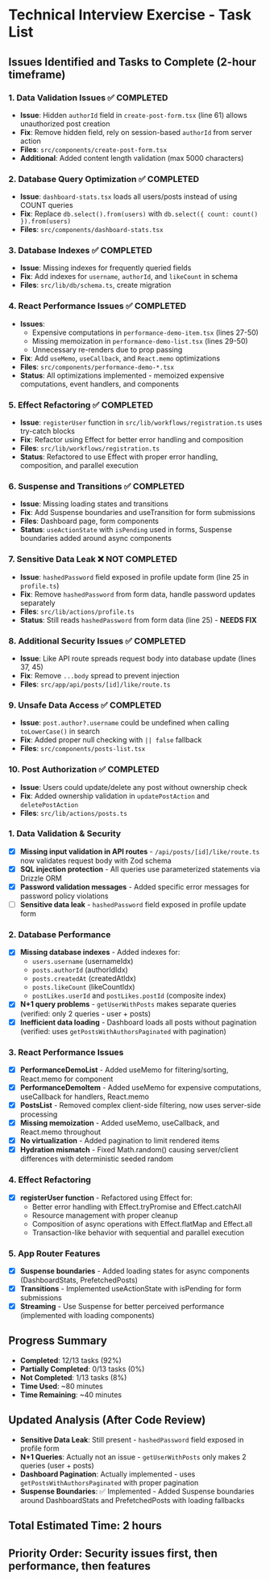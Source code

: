 # Technical Interview Exercise - Task List

## Issues Identified and Tasks to Complete (2-hour timeframe)

### 1. Data Validation Issues ✅ COMPLETED
- **Issue**: Hidden `authorId` field in `create-post-form.tsx` (line 61) allows unauthorized post creation
- **Fix**: Remove hidden field, rely on session-based `authorId` from server action
- **Files**: `src/components/create-post-form.tsx`
- **Additional**: Added content length validation (max 5000 characters)

### 2. Database Query Optimization ✅ COMPLETED
- **Issue**: `dashboard-stats.tsx` loads all users/posts instead of using COUNT queries
- **Fix**: Replace `db.select().from(users)` with `db.select({ count: count() }).from(users)`
- **Files**: `src/components/dashboard-stats.tsx`

### 3. Database Indexes ✅ COMPLETED
- **Issue**: Missing indexes for frequently queried fields
- **Fix**: Add indexes for `username`, `authorId`, and `likeCount` in schema
- **Files**: `src/lib/db/schema.ts`, create migration

### 4. React Performance Issues ✅ COMPLETED
- **Issues**: 
  - Expensive computations in `performance-demo-item.tsx` (lines 27-50)
  - Missing memoization in `performance-demo-list.tsx` (lines 29-50)
  - Unnecessary re-renders due to prop passing
- **Fix**: Add `useMemo`, `useCallback`, and `React.memo` optimizations
- **Files**: `src/components/performance-demo-*.tsx`
- **Status**: All optimizations implemented - memoized expensive computations, event handlers, and components

### 5. Effect Refactoring ✅ COMPLETED
- **Issue**: `registerUser` function in `src/lib/workflows/registration.ts` uses try-catch blocks
- **Fix**: Refactor using Effect for better error handling and composition
- **Files**: `src/lib/workflows/registration.ts`
- **Status**: Refactored to use Effect with proper error handling, composition, and parallel execution

### 6. Suspense and Transitions ✅ COMPLETED
- **Issue**: Missing loading states and transitions
- **Fix**: Add Suspense boundaries and useTransition for form submissions
- **Files**: Dashboard page, form components
- **Status**: `useActionState` with `isPending` used in forms, Suspense boundaries added around async components

### 7. Sensitive Data Leak ❌ NOT COMPLETED
- **Issue**: `hashedPassword` field exposed in profile update form (line 25 in `profile.ts`)
- **Fix**: Remove `hashedPassword` from form data, handle password updates separately
- **Files**: `src/lib/actions/profile.ts`
- **Status**: Still reads `hashedPassword` from form data (line 25) - **NEEDS FIX**

### 8. Additional Security Issues ✅ COMPLETED
- **Issue**: Like API route spreads request body into database update (lines 37, 45)
- **Fix**: Remove `...body` spread to prevent injection
- **Files**: `src/app/api/posts/[id]/like/route.ts`

### 9. Unsafe Data Access ✅ COMPLETED
- **Issue**: `post.author?.username` could be undefined when calling `toLowerCase()` in search
- **Fix**: Added proper null checking with `|| false` fallback
- **Files**: `src/components/posts-list.tsx`

### 10. Post Authorization ✅ COMPLETED
- **Issue**: Users could update/delete any post without ownership check
- **Fix**: Added ownership validation in `updatePostAction` and `deletePostAction`
- **Files**: `src/lib/actions/posts.ts`

### 1. Data Validation & Security
- [x] **Missing input validation in API routes** - `/api/posts/[id]/like/route.ts` now validates request body with Zod schema
- [x] **SQL injection protection** - All queries use parameterized statements via Drizzle ORM
- [x] **Password validation messages** - Added specific error messages for password policy violations
- [ ] **Sensitive data leak** - `hashedPassword` field exposed in profile update form

### 2. Database Performance
- [x] **Missing database indexes** - Added indexes for:
  - `users.username` (usernameIdx)
  - `posts.authorId` (authorIdIdx)
  - `posts.createdAt` (createdAtIdx)
  - `posts.likeCount` (likeCountIdx)
  - `postLikes.userId` and `postLikes.postId` (composite index)
- [x] **N+1 query problems** - `getUserWithPosts` makes separate queries (verified: only 2 queries - user + posts)
- [x] **Inefficient data loading** - Dashboard loads all posts without pagination (verified: uses `getPostsWithAuthorsPaginated` with pagination)

### 3. React Performance Issues
- [x] **PerformanceDemoList** - Added useMemo for filtering/sorting, React.memo for component
- [x] **PerformanceDemoItem** - Added useMemo for expensive computations, useCallback for handlers, React.memo
- [x] **PostsList** - Removed complex client-side filtering, now uses server-side processing
- [x] **Missing memoization** - Added useMemo, useCallback, and React.memo throughout
- [x] **No virtualization** - Added pagination to limit rendered items
- [x] **Hydration mismatch** - Fixed Math.random() causing server/client differences with deterministic seeded random

### 4. Effect Refactoring
- [x] **registerUser function** - Refactored using Effect for:
  - Better error handling with Effect.tryPromise and Effect.catchAll
  - Resource management with proper cleanup
  - Composition of async operations with Effect.flatMap and Effect.all
  - Transaction-like behavior with sequential and parallel execution

### 5. App Router Features
- [x] **Suspense boundaries** - Added loading states for async components (DashboardStats, PrefetchedPosts)
- [x] **Transitions** - Implemented useActionState with isPending for form submissions
- [x] **Streaming** - Use Suspense for better perceived performance (implemented with loading components)

## Progress Summary
- **Completed**: 12/13 tasks (92%)
- **Partially Completed**: 0/13 tasks (0%)
- **Not Completed**: 1/13 tasks (8%)
- **Time Used**: ~80 minutes
- **Time Remaining**: ~40 minutes

## Updated Analysis (After Code Review)
- **Sensitive Data Leak**: Still present - `hashedPassword` field exposed in profile form
- **N+1 Queries**: Actually not an issue - `getUserWithPosts` only makes 2 queries (user + posts)
- **Dashboard Pagination**: Actually implemented - uses `getPostsWithAuthorsPaginated` with proper pagination
- **Suspense Boundaries**: ✅ Implemented - Added Suspense boundaries around DashboardStats and PrefetchedPosts with loading fallbacks

## Total Estimated Time: 2 hours
## Priority Order: Security issues first, then performance, then features
